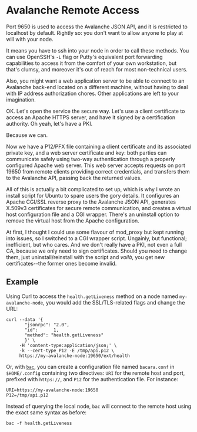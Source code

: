 # Avalanche Remote Access

Port 9650 is used to access the Avalanche JSON API, and it is restricted to localhost by default. Rightly so: you don't want to allow anyone to play at will with your node.

It means you have to ssh into your node in order to call these methods. You can use OpenSSH's `-L` flag or Putty's equivalent port forwarding capabilities to access it from the comfort of your own workstation, but that's clumsy, and moreover it's out of reach for most non-technical users. 

Also, you might want a web application server to be able to connect to an Avalanche back-end located on a different machine, without having to deal with IP address authorization chores. Other applications are left to your imagination. 

OK. Let's open the service the secure way. Let's use a client certificate to access an Apache HTTPS server, and have it signed by a certification authority. Oh yeah, let's have a PKI. 

Because we can.

Now we have a P12/PFX file containing a client certificate and its associated private key, and a web server certificate and key: both parties can communicate safely using two-way authentication through a properly configured Apache web server. This web server accepts requests on port 19650 from remote clients providing correct credentials, and transfers them to the Avalanche API, passing back the returned values.

All of this is actually a bit complicated to set up, which is why I wrote an install script for Ubuntu to spare users the gory details. It configures an Apache CGI/SSL reverse proxy to the Avalanche JSON API, generates X.509v3 certificates for secure remote communication, and creates a virtual host configuration file and a CGI wrapper. There's an uninstall option to remove the virtual host from the Apache configuration.

At first, I thought I could use some flavour of mod\_proxy but kept running into issues, so I switched to a CGI wrapper script. Ungainly, but functional; inefficient, but who cares. And we don't really have a PKI, not even a full CA, because we only need to sign certificates. Should you need to change them, just uninstall/reinstall with the script and _voilà_, you get new certificates--the former ones become invalid.


## Example

Using Curl to access the `health.getLiveness` method on a node named `my-avalanche-node`, you would add the SSL/TLS-related flags and change the URL:

    curl --data '{ 
           "jsonrpc": "2.0", 
           "id":      1, 
           "method": "health.getLiveness"
           }' \
         -H 'content-type:application/json;' \
         -k --cert-type P12 -E /tmp/api.p12 \
         https://my-avalanche-node:19650/ext/health

Or, with [`bac`](https://github.com/jzu/bac), you can create a configuration file named `bacara.conf` in `$HOME/.config` containing two directives: `URI` for the remote host and port, prefixed with `https://`, and `P12` for the authentication file. For instance:

    URI=https://my-avalanche-node:19650
    P12=/tmp/api.p12

Instead of querying the local node, `bac` will connect to the remote host using the exact same syntax as before:

    bac -f health.getLiveness


